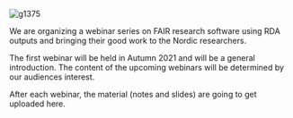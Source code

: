 ![g1375](https://user-images.githubusercontent.com/74252404/119497672-25e45680-bd65-11eb-8bcf-c74cf8e70796.png)

We are organizing a webinar series on FAIR research software using RDA outputs and bringing their good work to the Nordic researchers. 

The first webinar will be held in Autumn 2021 and will be a general introduction. The content of the upcoming webinars will be determined by our audiences interest.

After each webinar, the material (notes and slides) are going to get uploaded here.
